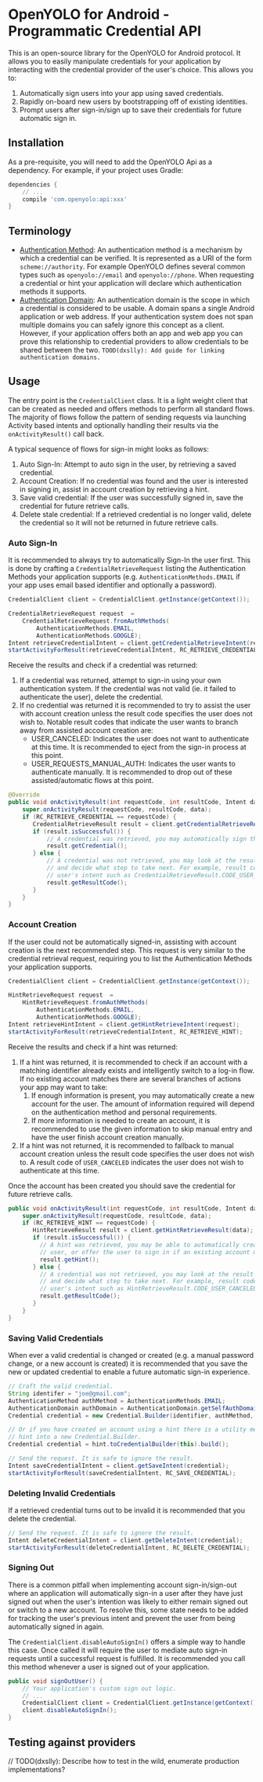 # OpenYOLO for Android - Programmatic Credential API

This is an open-source library for the OpenYOLO for Android protocol. It allows you to easily
manipulate credentials for your application by interacting with the credential provider of the
user's choice. This allows you to:

1. Automatically sign users into your app using saved credentials.
1. Rapidly on-board new users by bootstrapping off of existing identities.
1. Prompt users after sign-in/sign up to save their credentials for future automatic sign in.

## Installation
As a pre-requisite, you will need to add the OpenYOLO Api as a dependency. For example, if your
project uses Gradle:

```groovy
dependencies {
    // ...
    compile 'com.openyolo:api:xxx'
}
```

## Terminology

 - [Authentication Method](https://spec.openyolo.org/openyolo-android-spec.html#authentication-methods):
An authentication method is a mechanism by which a credential can be verified. It is represented as
a URI of the form ```scheme://authority```. For example OpenYOLO defines several common types such
as ``openyolo://email`` and ```openyolo://phone```.  When requesting a credential or hint your
application will declare which authentication methods it supports.
 - [Authentication Domain](https://spec.openyolo.org/openyolo-android-spec.html#authentication-domains):
An authentication domain is the scope in which a credential is considered to be usable. A domain
spans a single Android application or web address. If your authentication system does not span
multiple domains you can safely ignore this concept as a client. However, if your application offers
both an app and web app you can prove this relationship to credential providers to allow credentials
to be shared between the two. ```TOOD(dxslly): Add guide for linking authentication domains.```

## Usage

The entry point is the ```CredentialClient``` class. It is a light weight client that can be created
as needed and offers methods to perform all standard flows. The majority of flows follow the pattern
of sending requests via launching Activity based intents and optionally handling their results via
the ```onActivityResult()``` call back.

A typical sequence of flows for sign-in might looks as follows:
1. Auto Sign-In: Attempt to auto sign in the user, by retrieving a saved credential.
1. Account Creation: If no credential was found and the user is interested in signing in, assist in
account creation by retrieving a hint.
1. Save valid credential: If the user was successfully signed in, save the credential for future
retrieve calls.
1. Delete stale credential: If a retrieved credential is no longer valid, delete the credential so
it will not be returned in future retrieve calls.

### Auto Sign-In

It is recommended to always try to automatically Sign-In the user first.  This is done by crafting a
```CredentialRetrieveRequest``` listing the Authentication Methods your application supports (e.g.
```AuthenticationMethods.EMAIL``` if your app uses email based identifier and optionally a
password).

```java
CredentialClient client = CredentialClient.getInstance(getContext());

CredentialRetrieveRequest request  =
    CredentialRetrieveRequest.fromAuthMethods(
        AuthenticationMethods.EMAIL,
        AuthenticationMethods.GOOGLE);
Intent retrieveCredentialIntent = client.getCredentialRetrieveIntent(request);
startActivityForResult(retrieveCredentialIntent, RC_RETRIEVE_CREDENTIAL);
```

Receive the results and check if a credential was returned:
1. If a credential was returned, attempt to sign-in using your own authentication system. If the
credential was not valid (ie. it failed to authenticate the user), delete the credential.
1. If no credential was returned it is recommended to try to assist the user with account creation
unless the result code specifies the user does not wish to. Notable result codes that indicate the
user wants to branch away from assisted account creation are:
    - USER_CANCELED: Indicates the user does not want to authenticate at this time. It is
      recommended to eject from the sign-in process at this point.
    - USER_REQUESTS_MANUAL_AUTH: Indicates the user wants to authenticate manually. It is
      recommended to drop out of these assisted/automatic flows at this point.

```java
@Override
public void onActivityResult(int requestCode, int resultCode, Intent data) {
    super.onActivityResult(requestCode, resultCode, data);
    if (RC_RETRIEVE_CREDENTIAL == requestCode) {
       CredentialRetrieveResult result = client.getCredentialRetrieveResult(data);
       if (result.isSuccessful()) {
           // A credential was retrieved, you may automatically sign the user in.
           result.getCredential();
       } else {
           // A credential was not retrieved, you may look at the result code to determine why
           // and decide what step to take next. For example, result code may inform you of the
           // user's intent such as CredentialRetrieveResult.CODE_USER_CANCELED.
           result.getResultCode();
       }
    }
}
```

### Account Creation

If the user could not be automatically signed-in, assisting with account creation is the next
recommended step. This request is very similar to the credential retrieval request, requiring you to
list the Authentication Methods your application supports.

```java
CredentialClient client = CredentialClient.getInstance(getContext());

HintRetrieveRequest request  =
    HintRetrieveRequest.fromAuthMethods(
        AuthenticationMethods.EMAIL,
        AuthenticationMethods.GOOGLE);
Intent retrieveHintIntent = client.getHintRetrieveIntent(request);
startActivityForResult(retrieveCredentialIntent, RC_RETRIEVE_HINT);
```

Receive the results and check if a hint was returned:
1. If a hint was returned, it is recommended to check if an account with a matching identifier
   already exists and intelligently switch to a log-in flow. If no existing account matches there
   are several branches of actions your app may want to take:
    1. If enough information is present, you may automatically create a new account for the user.
       The amount of information required will depend on the authentication method and personal
       requirements.
    1. If more information is needed to create an account, it is recommended to use the given
       information to skip manual entry and have the user finish account creation manually.
1. If a hint was not returned, it is recommended to fallback to manual account creation unless the
   result code specifies the user does not wish to. A result code of ```USER_CANCELED``` indicates
   the user does not wish to authenticate at this time.
   
Once the account has been created you should save the credential for future retrieve calls.

```java
public void onActivityResult(int requestCode, int resultCode, Intent data) {
    super.onActivityResult(requestCode, resultCode, data);
    if (RC_RETRIEVE_HINT == requestCode) {
       HintRetrieveResult result = client.getHintRetrieveResult(data);
       if (result.isSuccessful()) {
         // A hint was retrieved, you may be able to automatically create an account for the
         // user, or offer the user to sign in if an existing account matches the hint.
         result.getHint();
       } else {
         // A credential was not retrieved, you may look at the result code to determine why
         // and decide what step to take next. For example, result code may inform you of the
         // user's intent such as HintRetrieveResult.CODE_USER_CANCELED.
         result.getResultCode();
       }
    }
}
```

### Saving Valid Credentials

When ever a valid credential is changed or created (e.g. a manual password change, or a new account
is created) it is recommended that you save the new or updated credential to enable a future
automatic sign-in experience.

```java
// Craft the valid credential.
String identifer = "joe@gmail.com";
AuthenticationMethod authMethod = AuthenticationMethods.EMAIL;
AuthenticationDomain authDomain = AuthenticationDomain.getSelfAuthDomain(this);
Credential credential = new Credential.Builder(identifier, authMethod, authDomain).build();

// Or if you have created an account using a hint there is a utility method that will convert the
// hint into a new Credential.Builder.
Credential credential = hint.toCredentialBuilder(this).build();

// Send the request. It is safe to ignore the result.
Intent saveCredentialIntent = client.getSaveIntent(credential);
startActivityForResult(saveCredentialIntent, RC_SAVE_CREDENTIAL);
```

### Deleting Invalid Credentials

If a retrieved credential turns out to be invalid it is recommended that you delete the credential.

```java
// Send the request. It is safe to ignore the result.
Intent deleteCredentialIntent = client.getDeleteIntent(credential);
startActivityForResult(deleteCredentialIntent, RC_DELETE_CREDENTIAL);
```


### Signing Out

There is a common pitfall when implementing account sign-in/sign-out where an application will
automatically sign-in a user after they have just signed out when the user's intention was likely to
either remain signed out or switch to a new account. To resolve this, some state needs to be added
for tracking the user's previous intent and prevent the user from being automatically signed in
again.

The ```CredentialClient.disableAutoSignIn()``` offers a simple way to handle this case. Once called
it will require the user to mediate auto sign-in requests until a successful request is fulfilled.
It is recommended you call this method whenever a user is signed out of your application. 

```java
public void signOutUser() {
    // Your application's custom sign out logic.
    // ...
    CredentialClient client = CredentialClient.getInstance(getContext());
    client.disableAutoSignIn();
}
```

## Testing against providers

// TODO(dxslly): Describe how to test in the wild, enumerate production implementations?
